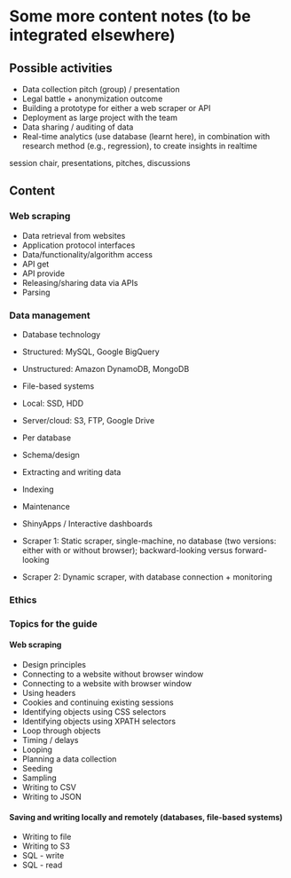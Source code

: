 
# Some more content notes (to be integrated elsewhere)

## Possible activities

- Data collection pitch (group) / presentation
- Legal battle + anonymization outcome
- Building a prototype for either a web scraper or API
- Deployment as large project with the team
- Data sharing / auditing of data
- Real-time analytics (use database (learnt here), in combination with research method (e.g., regression), to create insights in realtime

session chair, presentations, pitches, discussions


## Content

### Web scraping

- Data retrieval from websites
- Application protocol interfaces
- Data/functionality/algorithm access
- API get
- API provide
- Releasing/sharing data via APIs
- Parsing

### Data management

- Database technology
- Structured: MySQL, Google BigQuery
- Unstructured: Amazon DynamoDB, MongoDB
- File-based systems
- Local: SSD, HDD
- Server/cloud: S3, FTP, Google Drive
- Per database
- Schema/design
- Extracting and writing data
- Indexing
- Maintenance
- ShinyApps / Interactive dashboards


- Scraper 1: Static scraper, single-machine, no database (two versions: either with or without browser); backward-looking versus forward-looking
- Scraper 2: Dynamic scraper, with database connection + monitoring

### Ethics

### Topics for the guide

#### Web scraping

- Design principles
- Connecting to a website without browser window
- Connecting to a website with browser window
- Using headers
- Cookies and continuing existing sessions
- Identifying objects using CSS selectors
- Identifying objects using XPATH selectors
- Loop through objects
- Timing / delays
- Looping
- Planning a data collection
- Seeding
- Sampling
- Writing to CSV
- Writing to JSON

#### Saving and writing locally and remotely (databases, file-based systems)
- Writing to file
- Writing to S3
- SQL - write
- SQL - read
